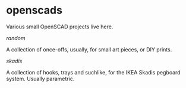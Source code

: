# openscads

Various small OpenSCAD projects live here.

*random*

A collection of once-offs, usually, for small art pieces, or DIY prints.

*skadis*

A collection of hooks, trays and suchlike, for the IKEA Skadis pegboard system. Usually parametric.
